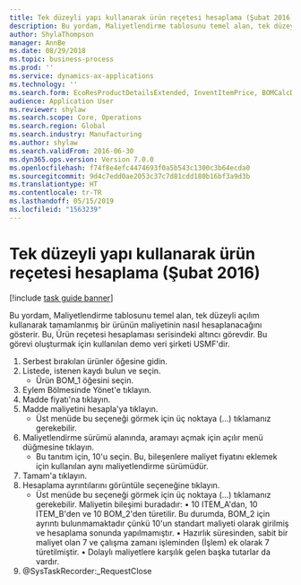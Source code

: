 ```yaml
---
title: Tek düzeyli yapı kullanarak ürün reçetesi hesaplama (Şubat 2016)
description: Bu yordam, Maliyetlendirme tablosunu temel alan, tek düzeyli açılım kullanarak tamamlanmış bir ürünün maliyetinin nasıl hesaplanacağını gösterir.
author: ShylaThompson
manager: AnnBe
ms.date: 08/29/2018
ms.topic: business-process
ms.prod: ''
ms.service: dynamics-ax-applications
ms.technology: ''
ms.search.form: EcoResProductDetailsExtended, InventItemPrice, BOMCalcDialog
audience: Application User
ms.reviewer: shylaw
ms.search.scope: Core, Operations
ms.search.region: Global
ms.search.industry: Manufacturing
ms.author: shylaw
ms.search.validFrom: 2016-06-30
ms.dyn365.ops.version: Version 7.0.0
ms.openlocfilehash: f74f8e4efc4474693f0a5b543c1300c3b64ecda0
ms.sourcegitcommit: 9d4c7edd0ae2053c37c7d81cdd180b16bf3a9d3b
ms.translationtype: HT
ms.contentlocale: tr-TR
ms.lasthandoff: 05/15/2019
ms.locfileid: "1563239"
---
```

# <a name="calculate-a-bom-by-using-a-single-level-structure-february-2016"></a>Tek düzeyli yapı kullanarak ürün reçetesi hesaplama (Şubat 2016)

[!include [task guide banner](../../includes/task-guide-banner.md)]

Bu yordam, Maliyetlendirme tablosunu temel alan, tek düzeyli açılım kullanarak tamamlanmış bir ürünün maliyetinin nasıl hesaplanacağını gösterir. Bu, Ürün reçetesi hesaplaması serisindeki altıncı görevdir. Bu görevi oluşturmak için kullanılan demo veri şirketi USMF'dir.

1. Serbest bırakılan ürünler öğesine gidin.
2. Listede, istenen kaydı bulun ve seçin.
    * Ürün BOM_1 öğesini seçin.  
3. Eylem Bölmesinde Yönet'e tıklayın.
4. Madde fiyatı'na tıklayın.
5. Madde maliyetini hesapla'ya tıklayın.
    * Üst menüde bu seçeneği görmek için üç noktaya (...) tıklamanız gerekebilir.  
6. Maliyetlendirme sürümü alanında, aramayı açmak için açılır menü düğmesine tıklayın.
    * Bu tanıtım için, 10'u seçin. Bu, bileşenlere maliyet fiyatını eklemek için kullanılan aynı maliyetlendirme sürümüdür.  
7. Tamam'a tıklayın.
8. Hesaplama ayrıntılarını görüntüle seçeneğine tıklayın.
    * Üst menüde bu seçeneği görmek için üç noktaya (...) tıklamanız gerekebilir.    Maliyetin bileşimi buradadır:  •    10 ITEM_A'dan, 10 ITEM_B'den ve 10 BOM_2'den türetilir. Bu durumda, BOM_2 için ayrıntı bulunmamaktadır çünkü 10'un standart maliyeti olarak girilmiş ve hesaplama sonunda yapılmamıştır.  •  Hazırlık süresinden, sabit bir maliyet olan 7 ve çalışma zamanı işleminden (İşlem) ek olarak 7 türetilmiştir.  •   Dolaylı maliyetlere karşılık gelen başka tutarlar da vardır.  
9. @SysTaskRecorder:_RequestClose

